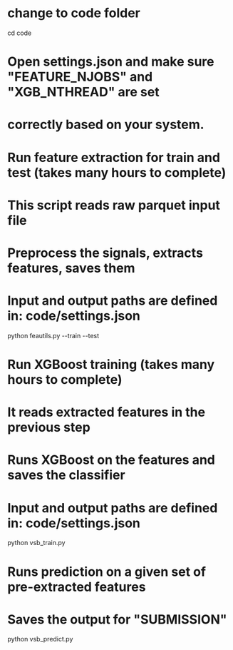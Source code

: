 # change to code folder
cd code

# Open settings.json and make sure "FEATURE_NJOBS" and "XGB_NTHREAD" are set
# correctly based on your system.

# Run feature extraction for train and test (takes many hours to complete)
# This script reads raw parquet input file
# Preprocess the signals, extracts features, saves them
# Input and output paths are defined in: code/settings.json
python feautils.py --train --test

# Run XGBoost training (takes many hours to complete)
# It reads extracted features in the previous step
# Runs XGBoost on the features and saves the classifier
# Input and output paths are defined in: code/settings.json
python vsb_train.py

# Runs prediction on a given set of pre-extracted features
# Saves the output for "SUBMISSION"
python vsb_predict.py
